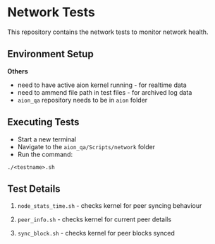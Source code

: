 # Network Tests

This repository contains the network tests to monitor network health.

## Environment Setup

**Others**
  * need to have active aion kernel running - for realtime data
  * need to ammend file path in test files - for archived log data
  * `aion_qa` repository needs to be in `aion` folder

## Executing Tests

* Start a new terminal
* Navigate to the `aion_qa/Scripts/network` folder
* Run the command: 
```
./<testname>.sh
```

## Test Details

1. `node_stats_time.sh` - checks kernel for peer syncing behaviour

2. `peer_info.sh` - checks kernel for current peer details

3. `sync_block.sh` - checks kernel for peer blocks synced
